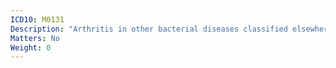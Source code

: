 ```yaml
---
ICD10: M0131
Description: "Arthritis in other bacterial diseases classified elsewhere: Shoulder region"
Matters: No
Weight: 0
---
```


